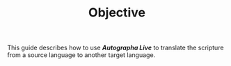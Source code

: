 ﻿---
id: p0-1-objective.md
sidebar_label: Objective
title: Objective
slug: /
---

This guide describes how to use **_Autographa Live_** to translate the scripture from a source language to another target language.
